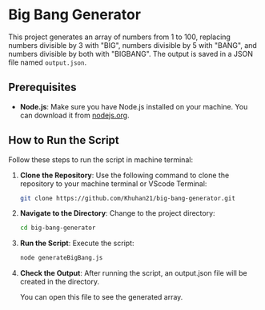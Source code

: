 # Big Bang Generator

This project generates an array of numbers from 1 to 100, replacing numbers divisible by 3 with "BIG", numbers divisible by 5 with "BANG", and numbers divisible by both with "BIGBANG". The output is saved in a JSON file named `output.json`.

## Prerequisites

- **Node.js**: Make sure you have Node.js installed on your machine. You can download it from [nodejs.org](https://nodejs.org/).

## How to Run the Script

Follow these steps to run the script in machine terminal:

1. **Clone the Repository**: Use the following command to clone the repository to your machine terminal or VScode Terminal:
    ```bash
    git clone https://github.com/Khuhan21/big-bang-generator.git

2. **Navigate to the Directory**: Change to the project directory:
    ```bash
    cd big-bang-generator

3. **Run the Script**: Execute the script:
    ```bash
    node generateBigBang.js

4. **Check the Output**: After running the script, an output.json file will be created in the directory.
    
    You can open this file to see the generated array.

